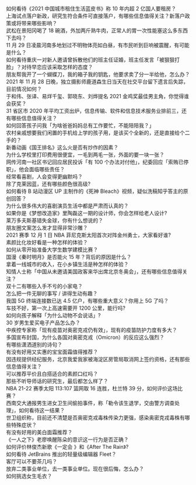 如何看待《2021 中国城市租住生活蓝皮书》称 10 年内超 2 亿国人要租房？  
上海试点落户新政，研究生符合条件可直接落户，有哪些信息值得关注？新落户政策或将带来哪些影响？  
武松在景阳冈喝了 18 碗酒，外加两斤熟牛肉，正常人的胃一次性能塞这么多东西下去吗？  
11 月 29 日凌晨河南多地划过不明物体亮如白昼，有市民听到巨响被震醒，有可能是什么？  
如何看待重庆一对新人邀请曾拆散他们的班主任证婚，班主任发言「被狠狠打脸」？对待早恋应该采取怎样的态度？  
朋友帮我开了一个蝴蝶刀，我的箱子我的钥匙，他要求卖了分一半给他，怎么办？  
2021 年 11 月 28 日晚，独立摄影师鹿道森生日当天在社交平台留下遗言后失踪，目前情况如何？  
于和伟、张译、易烊千玺、郭晓东、刘烨提名 2021 金鸡奖最佳男主角，你觉得谁会获奖？  
31 省区市 2020 年平均工资出炉，信息传输、软件和信息技术服务业排前三，还有哪些信息值得关注？  
如何回答孩子问我「为啥爸爸妈妈总有工作要忙，不能陪陪我？」  
农村亲戚想要我们闲置的手机给上学的孩子用，是该买个全新的，还是直接给个二手的？  
新番动画《国王排名》这么火是否有炒作的因素？  
为什么学校里打印费用很便宜，一毛到两毛一张，外面的要一块一张？  
网传河南一社区书记回应居民投诉「有 100 个办法对付他」，纪委回应「索贿已停职」，他会面临哪些责任？  
经常看喜剧，人会变得更幽默吗？  
除了克莱因蓝，还有哪些颜色很高级?  
如何看待 B 站动漫区 UP 主制作的《死神 Bleach》视频，疑似洗稿知乎答主的原创回答？  
为什么很多伟大的喜剧演员生活中都是严肃而认真的？  
如果你是《梦想改造家》里陶磊这一期的设计师，你会怎样给老人设计?  
莱万多夫斯基错失金球，你有什么想说的？  
朋友圈文案怎么发才显得非常沙雕？  
2021 赛季 12 月 1 日 NBA 菲尼克斯太阳首次对阵金州勇士，大家看好谁?  
素颜比化妆好看是一种怎样的体验？  
如何从零开始准备大学生数学建模比赛？  
国漫《秦时明月》是否能火 15 年？背后的原因是什么？  
拿着一线城市的收入，在小乡镇生活是种怎样的体验？  
知情人士称「中国从未邀请美国政客来华出席北京冬奥会」，还有哪些信息值得关注？  
双十二有哪些入手不亏的小家电？  
怎么把一件无聊的事写 / 讲得生动有趣？  
我国 5G 终端连接数已达 4.5 亿户，有哪些重大意义？你用上 5G 了吗？  
车技不好，第一次上高速需要开 1200 公里，能行吗?  
如何向孩子解释「为什么动物不会说话」?  
30 岁男生爱买电子产品怎么办？  
中疾控专家称「现有疫苗对奥密克戎仍有效」，现有的疫苗防护力度有多大？  
多国宣布封国，为什么各国对奥密克戎（Omicron）的反应这么强烈？  
有哪些潇洒道别的诗句？  
有没有好用又实惠的宝宝面霜值得推荐？  
因违规提供经纪服务，北京我爱我家被海淀区房管局取消网上签约资格，还有那些信息值得关注？  
可以推荐平价且白搭适合的素颜口红吗？  
那些不听导师话的研究生，最后都怎么样了？  
NBA 21-22 赛季太阳 113:107 篮网取 16 连胜，杜兰特 39 分，如何评价这场比赛？  
西南交大通报男生进女卫生间偷拍事件，称「勒令该生退学，交由警方调查处理」，如何看待这一结果？  
世卫组织称，目前还不清楚是否奥密克戎毒株传染力更强，感染奥密克戎毒株有哪些特殊症状？  
有没有好用的美白面霜推荐？  
《一人之下》老廖唤醒陈朵的意识这一行为是否正确？  
如何评价林俊杰新歌《一定会 》和《After The Rain》?  
如何看待 JetBrains 推出的轻量级编辑器 Fleet？  
客厅可以不要茶几吗？  
放弃二类事业单位，去一类事业单位。现在很后悔，怎么办？  
如何挑选女生毛衣？  
